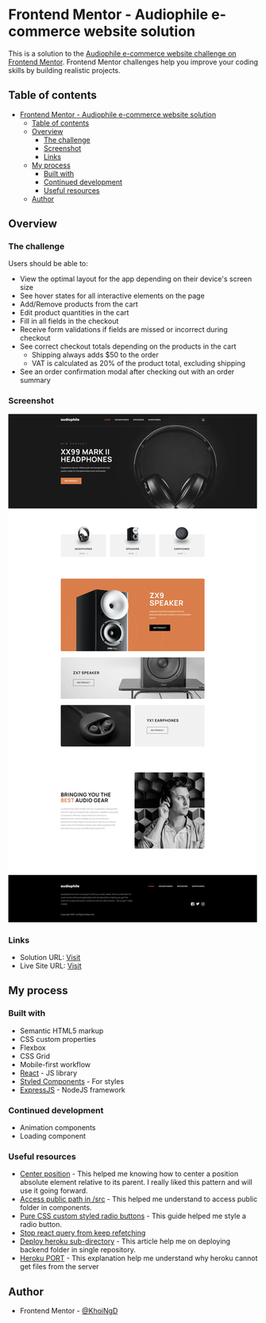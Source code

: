 # Frontend Mentor - Audiophile e-commerce website solution

This is a solution to the [Audiophile e-commerce website challenge on Frontend Mentor](https://www.frontendmentor.io/challenges/audiophile-ecommerce-website-C8cuSd_wx). Frontend Mentor challenges help you improve your coding skills by building realistic projects.

## Table of contents

- [Frontend Mentor - Audiophile e-commerce website solution](#frontend-mentor---audiophile-e-commerce-website-solution)
  - [Table of contents](#table-of-contents)
  - [Overview](#overview)
    - [The challenge](#the-challenge)
    - [Screenshot](#screenshot)
    - [Links](#links)
  - [My process](#my-process)
    - [Built with](#built-with)
    - [Continued development](#continued-development)
    - [Useful resources](#useful-resources)
  - [Author](#author)

## Overview

### The challenge

Users should be able to:

- View the optimal layout for the app depending on their device's screen size
- See hover states for all interactive elements on the page
- Add/Remove products from the cart
- Edit product quantities in the cart
- Fill in all fields in the checkout
- Receive form validations if fields are missed or incorrect during checkout
- See correct checkout totals depending on the products in the cart
  - Shipping always adds $50 to the order
  - VAT is calculated as 20% of the product total, excluding shipping
- See an order confirmation modal after checking out with an order summary

### Screenshot

![](./screenshot.png)

### Links

- Solution URL: [Visit](https://github.com/KhoiNgD/ecommerce)
- Live Site URL: [Visit](https://khoind-audiophile-ecommerce.herokuapp.com/)

## My process

### Built with

- Semantic HTML5 markup
- CSS custom properties
- Flexbox
- CSS Grid
- Mobile-first workflow
- [React](https://reactjs.org/) - JS library
- [Styled Components](https://styled-components.com/) - For styles
- [ExpressJS](https://expressjs.com/) - NodeJS framework

### Continued development

- Animation components
- Loading component

### Useful resources

- [Center position](https://stackoverflow.com/questions/9998260/css-absolute-position-wont-work-with-margin-leftauto-margin-right-auto?rq=1) - This helped me knowing how to center a position absolute element relative to its parent. I really liked this pattern and will use it going forward.
- [Access public path in /src](https://stackoverflow.com/questions/47196800/reactjs-and-images-in-public-folder) - This helped me understand to access public folder in components.
- [Pure CSS custom styled radio buttons](https://moderncss.dev/pure-css-custom-styled-radio-buttons) - This guide helped me style a radio button.
- [Stop react query from keep refetching](https://stackoverflow.com/questions/68570649/react-query-query-is-always-fetching)
- [Deploy heroku sub-directory](https://stackoverflow.com/questions/7539382/how-can-i-deploy-push-only-a-subdirectory-of-my-git-repo-to-heroku) - This article help me on deploying backend folder in single repository.
- [Heroku PORT](https://stackoverflow.com/questions/15693192/heroku-node-js-error-web-process-failed-to-bind-to-port-within-60-seconds-of) - This explanation help me understand why heroku cannot get files from the server

## Author

- Frontend Mentor - [@KhoiNgD](https://www.frontendmentor.io/profile/KhoiNgD)
